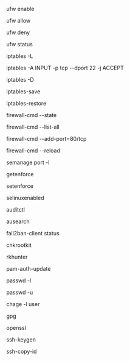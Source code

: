 ufw enable

ufw allow

ufw deny

ufw status

iptables -L

iptables -A INPUT -p tcp --dport 22 -j ACCEPT

iptables -D

iptables-save

iptables-restore

firewall-cmd --state

firewall-cmd --list-all

firewall-cmd --add-port=80/tcp

firewall-cmd --reload

semanage port -l

getenforce

setenforce

selinuxenabled

auditctl

ausearch

fail2ban-client status

chkrootkit

rkhunter

pam-auth-update

passwd -l

passwd -u

chage -l user

gpg

openssl

ssh-keygen

ssh-copy-id

